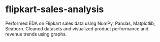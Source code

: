 # flipkart-sales-analysis
Performed EDA on Flipkart sales data using NumPy, Pandas, Matplotlib, Seaborn. Cleaned datasets and visualized product performance and revenue trends using graphs.
